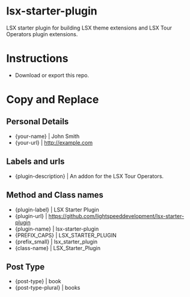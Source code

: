 # lsx-starter-plugin
LSX starter plugin for building LSX theme extensions and LSX Tour Operators plugin extensions.

# Instructions

 * Download or export this repo.


# Copy and Replace

## Personal Details
 * {your-name}			|	John Smith
 * {your-url}			|	http://example.com

## Labels and urls

 * {plugin-description}	|	An addon for the LSX Tour Operators.

## Method and Class names

 * {plugin-label}		|	LSX Starter Plugin
 * {plugin-url}			|	https://github.com/lightspeeddevelopment/lsx-starter-plugin
 * {plugin-name}		|	lsx-starter-plugin
 * {PREFIX_CAPS}		|	LSX_STARTER_PLUGIN
 * {prefix_small}		|	lsx_starter_plugin
 * {class-name}			|	LSX_Starter_Plugin


## Post Type
 * {post-type}			|	book
 * {post-type-plural}	|	books